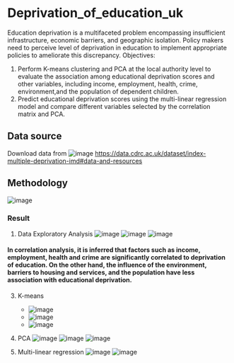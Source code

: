 # Deprivation_of_education_uk
Education deprivation is a multifaceted problem encompassing insufficient infrastructure, economic barriers, and geographic isolation. Policy makers need to perceive level of deprivation in education to implement appropriate policies to ameliorate this discrepancy.
Objectives: 
1. Perform K-means clustering and PCA at the local authority level to evaluate the association among educational deprivation scores and other variables, including income, employment, health, crime, environment,and the population of dependent children.
2. Predict educational deprivation scores using the multi-linear regression model and compare different variables selected by the correlation matrix and PCA.
## Data source
Download data from
![image](https://github.com/AdrianChen0125/deprivation_of_education_uk/assets/105028082/0e845b2c-906e-4038-8886-5fc261158566)
https://data.cdrc.ac.uk/dataset/index-multiple-deprivation-imd#data-and-resources
## Methodology
![image](https://github.com/AdrianChen0125/deprivation_of_education_uk/assets/105028082/e7810d61-d25a-47b2-a019-a10ad9107c85)
### Result 
1. Data Exploratory Analysis
   ![image](https://github.com/AdrianChen0125/deprivation_of_education_uk/assets/105028082/b3daf25a-2d5f-4ab5-b992-61664c5ebf13)
   ![image](https://github.com/AdrianChen0125/deprivation_of_education_uk/assets/105028082/1256fbd1-c141-4413-8b39-3a2f8564e9ab)
   ![image](https://github.com/AdrianChen0125/deprivation_of_education_uk/assets/105028082/43819eea-6979-4127-81bf-102bf92295df)
   
#### In correlation analysis, it is inferred that factors such as income, employment, health and crime are significantly correlated to deprivation of education. On the other hand, the influence of the environment, barriers to housing and services, and the population have less association with educational deprivation.

3. K-means
   * ![image](https://github.com/AdrianChen0125/deprivation_of_education_uk/assets/105028082/b3c4dcaa-f264-4021-a963-0347aa2c9f94)
   * ![image](https://github.com/AdrianChen0125/deprivation_of_education_uk/assets/105028082/e585e682-dfce-4def-965d-16615d6b4953)
   * ![image](https://github.com/AdrianChen0125/deprivation_of_education_uk/assets/105028082/0032e61b-b968-40e2-b468-1e457fbc5d65)
4. PCA
   ![image](https://github.com/AdrianChen0125/deprivation_of_education_uk/assets/105028082/b84cfcaa-262a-4611-afe1-2c482decb393)
   ![image](https://github.com/AdrianChen0125/deprivation_of_education_uk/assets/105028082/001daacb-70f0-4814-8bb9-ef4ec53a056f)
   ![image](https://github.com/AdrianChen0125/deprivation_of_education_uk/assets/105028082/a6a6f313-4913-44f1-8208-a9b93df3317e)

5. Multi-linear regression
   ![image](https://github.com/AdrianChen0125/deprivation_of_education_uk/assets/105028082/bb792b64-cbd5-4678-9ca5-e9598f74dfc7)
   ![image](https://github.com/AdrianChen0125/deprivation_of_education_uk/assets/105028082/465e88e7-a62a-4b40-bb98-71d4c2b07acb)




 



   
